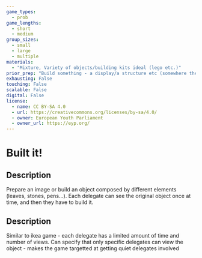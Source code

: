 ```yaml
---
game_types:
  - prob
game_lengths:
  - short
  - medium
group_sizes:
  - small
  - large
  - multiple
materials:
  - "Mixture, Variety of objects/building kits ideal (lego etc.)"
prior_prep: "Build something - a display/a structure etc (somewhere the delegates can't see it while you're building it."
exhausting: False
touching: False
scalable: False
digital: False
license:
  - name: CC BY-SA 4.0
  - url: https://creativecommons.org/licenses/by-sa/4.0/
  - owner: European Youth Parliament
  - owner_url: https://eyp.org/
---
```

# Built it!

## Description
Prepare an image or build an object composed by different elements (leaves, stones, pens...). Each delegate can see the original object once at time, and then they have to build it.

## Description
Similar to ikea game - each delegate has a limited amount of time and number of views.
Can specify that only specific delegates can view the object - makes the game targetted at getting quiet delegates involved
